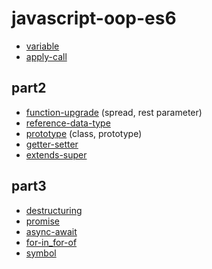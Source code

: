 # javascript-oop-es6

- [variable](https://github.com/rara-record/javascript-oop-es6/tree/variable)
- [apply-call](https://github.com/rara-record/javascript-oop-es6/tree/apply-call)
## part2
- [function-upgrade](https://github.com/rara-record/javascript-oop-es6/tree/function-upgrade) (spread, rest parameter)
- [reference-data-type](https://github.com/rara-record/javascript-oop-es6/tree/reference-data-type)
- [prototype](https://github.com/rara-record/javascript-oop-es6/tree/prototype) (class, prototype)
- [getter-setter](https://github.com/rara-record/javascript-oop-es6/tree/getter-setter)
- [extends-super](https://github.com/rara-record/javascript-oop-es6/tree/extends-super)
## part3
- [destructuring](https://github.com/rara-record/javascript-oop-es6/tree/destructuring)
- [promise](https://github.com/rara-record/javascript-oop-es6/tree/promise)
- [async-await](https://github.com/rara-record/javascript-oop-es6/tree/async-await)
- [for-in_for-of](https://github.com/rara-record/javascript-oop-es6/tree/for-in_for-of)
- [symbol](https://github.com/rara-record/javascript-oop-es6/tree/symbol)


